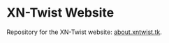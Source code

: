 # XN-Twist Website

Repository for the XN-Twist website: [about.xntwist.tk](http://about.xntwist.tk).
